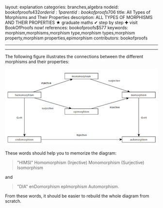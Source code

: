 layout: explanation
categories: branches,algebra
nodeid: bookofproofs$432
orderid: 1
parentid: bookofproofs$706
title: All Types of Morphisms and Their Properties
description: ALL TYPES OF MORPHISMS AND THEIR PROPERTIES ★ graduate maths ✔ step by step ✚ visit BookOfProofs now!
references: bookofproofs$577
keywords: morphism,morphisms,morphism type,morphism types,morphism property,morphism properties,epimorphism
contributors: bookofproofs

---


---

The following figure illustrates the connections between the different morphisms and their properties:

![morphisms](https://github.com/bookofproofs/bookofproofs.github.io/blob/main/_sources/_assets/images/examples/morphisms.png?raw=true)

These words should help you to memorize the diagram:

> "HIMSI" Homomorphism (Injective) Monomorphism (Surjective) Isomorphism 

and  

> "DIA" enDomorphism epImorphism Automorphism. 

From these words, it should be easier to rebuild the whole diagram from scratch.
